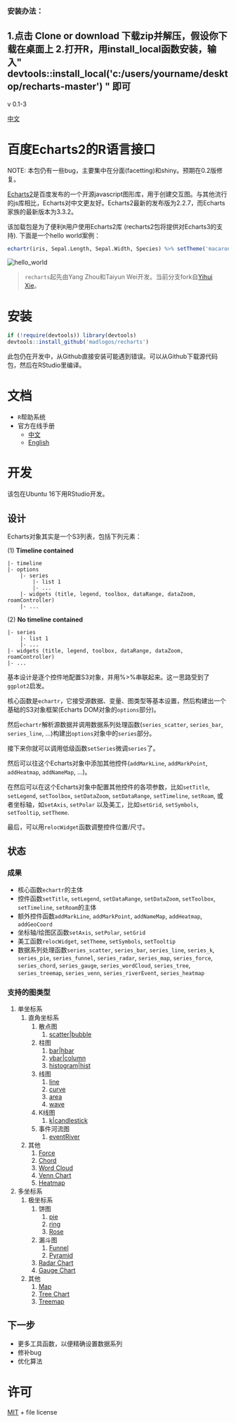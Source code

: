 ### 安装办法：

1.点击 Clone or download 下载zip并解压，假设你下载在桌面上
2.打开R，用install_local函数安装，输入" devtools::install_local('c:/users/yourname/desktop/recharts-master') " 即可
---

v 0.1-3

[中文](#百度echarts2的r语言接口)

# 百度Echarts2的R语言接口

NOTE: 本包仍有一些bug，主要集中在分面(facetting)和shiny。预期在0.2版修复。

[Echarts2](http://http://echarts.baidu.com/echarts2)是百度发布的一个开源javascript图形库，用于创建交互图。与其他流行的js库相比，Echarts对中文更友好。Echarts2最新的发布版为2.2.7，而Echarts家族的最新版本为3.3.2。

该加载包是为了便利`R`用户使用Echarts2库 (recharts2包将提供对Echarts3的支持). 下面是一个hello world案例：

```r
echartr(iris, Sepal.Length, Sepal.Width, Species) %>% setTheme('macarons')
```
![hello_world](inst/figure-html/hello_world.png)

> `recharts`起先由Yang Zhou和Taiyun Wei开发。当前分支fork自[Yihui Xie](https://github.com/yihui/recharts)。

# 安装

```r
if (!require(devtools)) library(devtools)
devtools::install_github('madlogos/recharts')
```

此包仍在开发中，从Github直接安装可能遇到错误。可以从Github下载源代码包，然后在RStudio里编译。

# 文档

- `R`帮助系统
- 官方在线手册
	- [中文](https://madlogos.github.io/recharts/index_cn.html)
	- [English](https://madlogos.github.io/recharts)

# 开发

该包在Ubuntu 16下用RStudio开发。

## 设计

Echarts对象其实是一个S3列表，包括下列元素：

(1) **Timeline contained**
```
|- timeline
|- options
    |- series
        |- list 1
        |- ...
    |- widgets (title, legend, toolbox, dataRange, dataZoom, roamController)
    |- ...
```
(2) **No timeline contained**
```
|- series
    |- list 1
    |- ...
|- widgets (title, legend, toolbox, dataRange, dataZoom, roamController)
|- ...
```

基本设计是逐个控件地配置S3对象，并用%>%串联起来。这一思路受到了`ggplot2`启发。

核心函数是`echartr`，它接受源数据、变量、图类型等基本设置，然后构建出一个基础的S3对象框架(Echarts DOM对象的`options`部分)。

然后`echartr`解析源数据并调用数据系列处理函数(`series_scatter`, `series_bar`, `series_line`, ...)构建出`options`对象中的`series`部分。

接下来你就可以调用低级函数`setSeries`微调`series`了。

然后可以往这个Echarts对象中添加其他控件(`addMarkLine`, `addMarkPoint`, `addHeatmap`, `addNameMap`, ...)。

在然后可以在这个Echarts对象中配置其他控件的各项参数，比如`setTitle`, `setLegend`, `setToolbox`, `setDataZoom`, `setDataRange`, `setTimeline`, `setRoam`, 或者坐标轴，如`setAxis`, `setPolar` 以及美工，比如`setGrid`, `setSymbols`, `setTooltip`, `setTheme`.

最后，可以用`relocWidget`函数调整控件位置/尺寸。

## 状态

### 成果

- 核心函数`echartr`的主体
- 控件函数`setTitle`, `setLegend`, `setDataRange`, `setDataZoom`, `setToolbox`, `setTimeline`, `setRoam`的主体
- 额外控件函数`addMarkLine`, `addMarkPoint`, `addNameMap`, `addHeatmap`, `addGeoCoord`
- 坐标轴/绘图区函数`setAxis`, `setPolar`, `setGrid`
- 美工函数`relocWidget`, `setTheme`, `setSymbols`, `setTooltip`
- 数据系列处理函数`series_scatter`, `series_bar`, `series_line`, `series_k`, `series_pie`, `series_funnel`, `series_radar`, `series_map`, `series_force`, `series_chord`, `series_gauge`, `series_wordCloud`, `series_tree`, `series_treemap`, `series_venn`, `series_riverEvent`, `series_heatmap`

### 支持的图类型

1. 单坐标系
    1. 直角坐标系
        1. 散点图
            1. [scatter|bubble](http://madlogos.github.io/recharts/Basic_Plots_01_Scatterplot.html)
        1. 柱图
            1. [bar|hbar](http://madlogos.github.io/recharts/Basic_Plots_02_Bar.html#horizontal-bar-chart)
            1. [vbar|column](http://madlogos.github.io/recharts/Basic_Plots_02_Bar.html#vertical-bar-column-chart)
            1. [histogram|hist](http://madlogos.github.io/recharts/Basic_Plots_02_Bar.html#histogram)
        1. 线图
            1. [line](http://madlogos.github.io/recharts/Basic_Plots_03_Line.html#line-chart)
            1. [curve](http://madlogos.github.io/recharts/Basic_Plots_03_Line.html#curve-smooth-line-chart)
            1. [area](http://madlogos.github.io/recharts/Basic_Plots_03_Line.html#area-chart)
            1. [wave](http://madlogos.github.io/recharts/Basic_Plots_03_Line.html#wave-smooth-area-chart)
        1. K线图
            1. [k|candlestick](http://madlogos.github.io/recharts/Basic_Plots_04_K.html)
        1. 事件河流图
            1. [eventRiver](http://madlogos.github.io/recharts/Basic_Plots_05_eventRiver.html)
    1. 其他
        1. [Force](http://madlogos.github.io/recharts/Basic_Plots_11_Force.html)
        1. [Chord](http://madlogos.github.io/recharts/Basic_Plots_12_Chord.html)
        1. [Word Cloud](http://madlogos.github.io/recharts/Basic_Plots_13_WordCloud.html)
        1. [Venn Chart](http://madlogos.github.io/recharts/Basic_Plots_14_Venn.html)
        1. [Heatmap](http://madlogos.github.io/recharts/Basic_Plots_15_Heatmap.html)
1. 多坐标系
    1. 极坐标系
        1. 饼图
            1. [pie](http://madlogos.github.io/recharts/Basic_Plots_21_Pie.html#pie-chart)
            1. [ring](http://madlogos.github.io/recharts/Basic_Plots_21_Pie.html#ring-chart)
            1. [Rose](http://madlogos.github.io/recharts/Basic_Plots_21_Pie.html#nightingale-rose-chart)
        1. 漏斗图
            1. [Funnel](http://madlogos.github.io/recharts/Basic_Plots_22_Funnel.html#funnel-chart)
            1. [Pyramid](http://madlogos.github.io/recharts/Basic_Plots_22_Funnel.html#pyramid-chart)
        1. [Radar Chart](http://madlogos.github.io/recharts/Basic_Plots_23_Radar.html)
        1. [Gauge Chart](http://madlogos.github.io/recharts/Basic_Plots_24_Gauge.html)
    1. 其他
        1. [Map](http://madlogos.github.io/recharts/Basic_Plots_31_Map.html)
        1. [Tree Chart](http://madlogos.github.io/recharts/Basic_Plots_32_Tree.html)
        1. [Treemap](http://madlogos.github.io/recharts/Basic_Plots_33_Treemap.html)

## 下一步

- 更多工具函数，以便精确设置数据系列
- 修补bug
- 优化算法

# 许可

[MIT](http://www.opensource.org/licenses/mit-license.php) + file license

